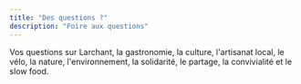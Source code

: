```yaml
---
title: "Des questions ?"
description: "Foire aux questions"
---
```


Vos questions sur Larchant, la gastronomie, la culture, l'artisanat local, le vélo, la nature, l'environnement, la solidarité, le partage, la convivialité et le slow food.